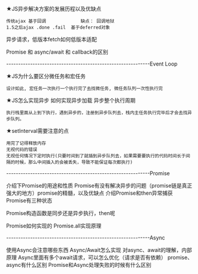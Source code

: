 ★JS异步解决方案的发展历程以及优缺点

    传统ajax 基于回调             缺点： 回调地狱
    1.5之后ajax .done .fail  基于deferred对象

异步请求，低版本fetch如何低版本适配

Promise 和 async/await 和 callback的区别

------------------------------------------------------------Event Loop

★JS为什么要区分微任务和宏任务

    设计如此, 宏任务一次执行一个执行完了去找微任务, 微任务队列一次性执行完

★JS怎么实现异步 如何实现异步加载 异步整个执行周期

    执行栈里面从上到下执行，遇到异步的，注册到异步队列去，栈内主任务执行完毕后才会去找异步队列。

★setInterval需要注意的点

    用完了记得释放内存
    无视代码的错误
    无视任何情况下定时执行(只要时间到了就插到异步队列去，如果需要要执行的代码时间长于间隔的时候，那么中间插入的会被丢失，导致不能保证每次都执行)

------------------------------------------------------------Promise

介绍下Promise的用途和性质
Promise有没有解决异步的问题（promise链是真正强大的地方）promise的精髓，以及优缺点
介绍Promise和then异常捕获
Promise有三种状态

Promise构造函数是同步还是异步执行，then呢

Promise如何实现的
Promise.all实现原理

------------------------------------------------------------Async

使用Async会注意哪些东西
Async/Await怎么实现
对async、await的理解，内部原理
Async里面有多个await请求，可以怎么优化（请求是否有依赖）
promise、async有什么区别
Promise和Async处理失败的时候有什么区别
